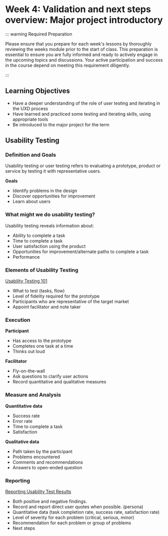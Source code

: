 # Week 4: Validation and next steps overview: Major project introductory

::: warning Required Preparation

Please ensure that you prepare for each week's lessons by thoroughly reviewing the weeks module prior to the start of class. This preparation is essential to ensure you are fully informed and ready to actively engage in the upcoming topics and discussions. Your active participation and success in the course depend on meeting this requirement diligently.

:::

## Learning Objectives

- Have a deeper understanding of the role of user testing and iterating in the UXD process
- Have learned and practiced some testing and iterating skills, using appropriate tools
- Be introduced to the major project for the term

## Usability Testing

### Definition and Goals

Usability testing or user testing refers to evaluating a prototype, product or service by testing it with representative users.

**Goals**

- Identify problems in the design
- Discover opportunities for improvement
- Learn about users

<YouTube
  title="Usability Testing 101"
  url="https://www.youtube.com/embed/n8MnoJyl3W4?si=IvjdnQ46q26izrYj"
/>

### What might we do usability testing?

Usability testing reveals information about:

- Ability to complete a task
- Time to complete a task
- User satisfaction using the product
- Opportunities for improvement/alternate paths to complete a task
- Performance

### Elements of Usability Testing

[Usability Testing 101](https://www.nngroup.com/articles/usability-testing-101/)

- What to test (tasks, flow)
- Level of fidelity required for the prototype
- Participants who are representative of the target market
- Appoint facilitator and note taker

### Execution

**Participant**

- Has access to the prototype
- Completes one task at a time
- Thinks out loud

**Facilitator**

- Fly-on-the-wall
- Ask questions to clarify user actions
- Record quantitative and qualitative measures

### Measure and Analysis

**Quantitative data**

- Success rate
- Error rate
- Time to complete a task
- Satisfaction

**Qualitative data**

- Path taken by the participant
- Problems encountered
- Comments and recommendations
- Answers to open-ended question

### Reporting

[Reporting Usability Test Results](https://www.usability.gov/how-to-and-tools/methods/reporting-usability-test-results.html)

- Both positive and negative findings.
- Record and report direct user quotes when possible. (persona)
- Quantitative data (task completion rate, success rate, satisfaction rate)
- Level of severity for each problem (critical, serious, minor)
- Recommendation for each problem or group of problems
- Next steps
